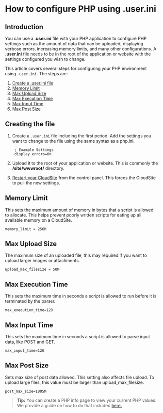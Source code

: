 # How to configure PHP using .user.ini 

## Introduction
You can use a **.user.ini** file with your PHP application to configure PHP settings such as the amount of data that can be uploaded, displaying verbose errors, increasing memory limits, and many other configurations. A **.user.ini** file needs to be in the root of the application or website with the settings configured you wish to change. 


This article covers several steps for configuring your PHP environment using `.user.ini`. The steps are:

1. [Create a .user.ini file](https://www.gearhost.com/documentation/how-to-configure-user-ini#user-content-creating-the-file)
2. [Memory Limit](https://www.gearhost.com/documentation/how-to-configure-user-ini#user-content-memory-limit)
3. [Max Upload Size](https://www.gearhost.com/documentation/how-to-configure-user-ini#user-content-max-upload-size)
4. [Max Execution Time](https://www.gearhost.com/documentation/how-to-configure-user-ini#user-content-max-execution-time)
5. [Max Input Time](https://www.gearhost.com/documentation/how-to-configure-user-ini#user-content-max-input-time)
6. [Max Post Size](https://www.gearhost.com/documentation/how-to-configure-user-ini#user-content-max-post-size)





## Creating the file

1. Create a `.user.ini` file including the first period. Add the settings you want to change to the file using the same syntax as a php.ini. 
 
        ; Example Settings
    	display_errors=On
    	
2. Upload it to the root of your application or website. This is commonly the **/site/wwwroot/** directory.
 
3. [Restart your CloudSite](https://www.gearhost.com/documentation/restart-cloudsite) from the control panel. This forces the CloudSite to pull the new settings.



## Memory Limit
This sets the maximum amount of memory in bytes that a script is allowed to allocate. This helps prevent poorly written scripts for eating up all available memory on a CloudSite.

`memory_limit = 256M`

## Max Upload Size
The maximum size of an uploaded file, this may required if you want to upload larger images or attachments.

`upload_max_filesize = 50M`


## Max Execution Time
This sets the maximum time in seconds a script is allowed to run before it is terminated by the parser. 

`max_execution_time=120`

## Max Input Time
This sets the maximum time in seconds a script is allowed to parse input data, like POST and GET.

`max_input_time=120`

## Max Post Size
Sets max size of post data allowed. This setting also affects file upload. 
To upload large files, this value must be larger than upload_max_filesize.

`post_max_size=1005M`

>**Tip:** You can create a PHP info page to view your current PHP values. We provide a guide on how to do that included [here.](https://www.gearhost.com/documentation/create-php-info-page)
